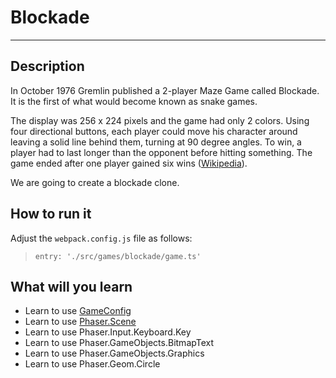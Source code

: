 # Blockade

***

## Description

In October 1976 Gremlin published a 2-player Maze Game called Blockade.
It is the first of what would become known as snake games.

The display was 256 x 224 pixels and the game had only 2 colors.
Using four directional buttons, each player could move his character around
leaving a solid line behind them, turning at 90 degree angles. To win, a player
had to last longer than the opponent before hitting something. The game ended
after one player gained six wins ([Wikipedia](https://en.wikipedia.org/wiki/Blockade_(video_game))).

We are going to create a blockade clone.

## How to run it

Adjust the `webpack.config.js` file as follows:
> `entry: './src/games/blockade/game.ts'`

## What will you learn

* Learn to use [GameConfig](https://github.com/digitsensitive/phaser3-typescript/blob/master/cheatsheets/game-config.md)
* Learn to use [Phaser.Scene](https://github.com/digitsensitive/phaser3-typescript/blob/master/cheatsheets/scene-config.md)
* Learn to use Phaser.Input.Keyboard.Key
* Learn to use Phaser.GameObjects.BitmapText
* Learn to use Phaser.GameObjects.Graphics
* Learn to use Phaser.Geom.Circle
